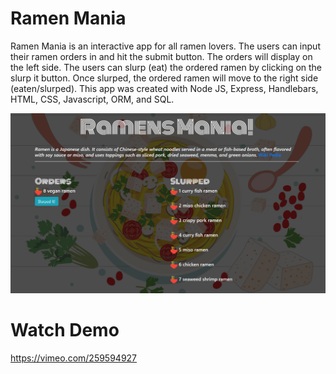 # Ramen Mania

Ramen Mania is an interactive app for all ramen lovers. The users can input their ramen orders in and hit the submit button. The orders will display on the left side. The users can slurp (eat) the ordered ramen by clicking on the slurp it button. Once slurped, the ordered ramen will move to the right side (eaten/slurped). This app was created with Node JS, Express, Handlebars, HTML, CSS, Javascript, ORM, and SQL.

![alt text](public/assets/img/scrn-shot.png)

# Watch Demo
https://vimeo.com/259594927

